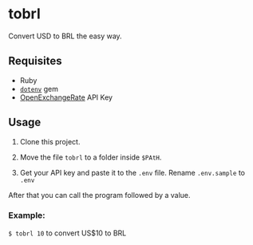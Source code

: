 # tobrl

Convert USD to BRL the easy way.

## Requisites

  + Ruby
  + [`dotenv`](https://github.com/bkeepers/dotenv) gem
  + [OpenExchangeRate](https://openexchangerates.org/) API Key

## Usage

  1. Clone this project.

  2. Move the file `tobrl` to a folder inside `$PAtH`.

  3. Get your API key and paste it to the `.env` file. Rename `.env.sample` to `.env`

After that you can call the program followed by a value. 

### Example:  

`$ tobrl 10` to convert US$10 to BRL
